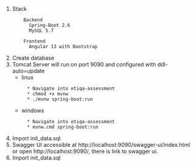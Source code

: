<ol>
  <li>Stack</li>
  
        Backend
          Spring-Boot 2.6
          MySQL 5.7
  
        Frontend
          Angular 13 with Bootstrap
  
        
  <li>Create database</li>
  <li>Tomcat Server will run on port 9090 and configured with ddl-auto=update
    <ul>
    <li>linux</li> 
      
      * Navigate into etiqa-assessment
      * chmod +x mvnw
      * ./mvnw spring-boot:run
      
      
  <li>windows</li>

      * Navigate into etiqa-assessment
      * mvnw.cmd spring-boot:run
      
      
  </ul>
  </li>
  <li>Import init_data.sql</li>
  <li>Swagger UI accessible at http://localhost:9090/swagger-ui/index.html or open http://localhost:9090/, there is link to swagger ui.</li>
  <li>Import init_data.sql</li>
</ol>

